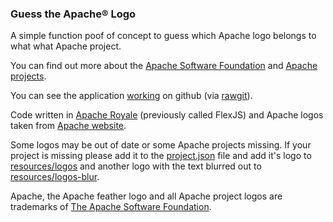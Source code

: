 ### Guess the Apache® Logo
A simple function poof of concept to guess which Apache logo belongs to what what Apache project.

You can find out more about the [Apache Software Foundation][5] and [Apache projects][6].

You can see the application [working][3] on github (via [rawgit][4]).

Code written in [Apache Royale][1] (previously called FlexJS) and Apache logos taken from [Apache website][2].

Some logos may be out of date or some Apache projects missing. If your project is missing please add it to the [project.json][7] file and add it's logo to [resources/logos][8] and another logo with the text blurred out to [resources/logos-blur][9].

Apache, the Apache feather logo and all Apache project logos are trademarks of [The Apache Software Foundation][10].

[1]:https://royale.apache.org
[2]:http://apache.org/img/
[3]:https://rawgit.com/justinmclean/ApacheLogos/master/compiled/index.html
[4]:https://rawgit.com/
[5]:https://www.apache.org/foundation/
[6]:https://www.apache.org/index.html#projects-list
[7]:https://github.com/justinmclean/ApacheLogos/blob/master/src/projects.json
[8]:https://github.com/justinmclean/ApacheLogos/tree/master/resources/logos
[9]:https://github.com/justinmclean/ApacheLogos/tree/master/resources/logos-blur
[10]:https://www.apache.org/foundation/marks/list/                         